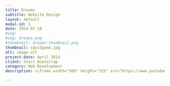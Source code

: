 ```yaml
---
title: Dreams
subtitle: Website Design
layout: default
modal-id: 1
date: 2014-07-18
#img:
#img: dreams.png
#thumbnail: dreams-thumbnail.png
thumbnail: squidgame.jpg
alt: image-alt
project-date: April 2014
client: Start Bootstrap
category: Web Development
description: <iframe width="560" height="315" src="https://www.youtube.com/embed/cDHZhKmb-d8?si=VhjaDeeM6PGohykT" title="YouTube video player" frameborder="0" allow="accelerometer; autoplay; clipboard-write; encrypted-media; gyroscope; picture-in-picture; web-share" referrerpolicy="strict-origin-when-cross-origin" allowfullscreen></iframe> Lorem ipsum dolor sit amet, usu cu alterum nominavi lobortis. At duo novum diceret. Tantas apeirian vix et, usu sanctus postulant inciderint ut, populo diceret necessitatibus in vim. Cu eum dicam feugiat noluisse.

---
```

